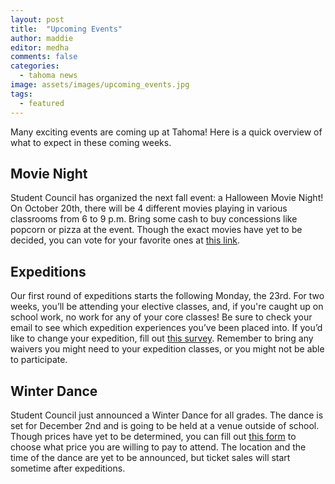 ```yaml
---
layout: post
title:  "Upcoming Events"
author: maddie
editor: medha
comments: false
categories:
  - tahoma news
image: assets/images/upcoming_events.jpg
tags:
  - featured
---
```


Many exciting events are coming up at Tahoma! Here is a quick overview of what to expect in these coming weeks.


## Movie Night
Student Council has organized the next fall event: a Halloween Movie Night! On October 20th, there will be 4 different movies playing in various classrooms from 6 to 9 p.m. Bring some cash to buy concessions like popcorn or pizza at the event. Though the exact movies have yet to be decided, you can vote for your favorite ones at [this link](https://docs.google.com/forms/d/e/1FAIpQLSfvGTK7mONvk3xm2un0zbTJjxD9vnaW-DhiJ-bsD9Ku61XdeA/viewform). 

## Expeditions
Our first round of expeditions starts the following Monday, the 23rd. For two weeks, you’ll be attending your elective classes, and, if you're caught up on school work, no work for any of your core classes! Be sure to check your email to see which expedition experiences you’ve been placed into. If you’d like to change your expedition, fill out [this survey](https://forms.gle/bj3M9a7LLfu1Ff7z5). Remember to bring any waivers you might need to your expedition classes, or you might not be able to participate. 

## Winter Dance
Student Council just announced a Winter Dance for all grades. The dance is set for December 2nd and is going to be held at a venue outside of school. Though prices have yet to be determined, you can fill out [this form](https://docs.google.com/forms/d/1OJbW1vS5G85JMoCtzEl8pb0akfaNuQDUeFPJgWWK7oU/edit?ts=6531aac3) to choose what price you are willing to pay to attend. The location and the time of the dance are yet to be announced, but ticket sales will start sometime after expeditions.